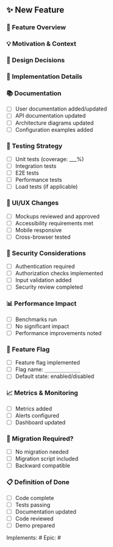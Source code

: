 ## ✨ New Feature

### 🎯 Feature Overview
<!-- Brief description of the new feature -->

### 💡 Motivation & Context
<!-- Why is this feature needed? What problem does it solve? -->

### 📐 Design Decisions
<!-- Key architectural or design decisions made -->

### 🔧 Implementation Details
<!-- Technical details about the implementation -->

### 📚 Documentation
- [ ] User documentation added/updated
- [ ] API documentation updated
- [ ] Architecture diagrams updated
- [ ] Configuration examples added

### 🧪 Testing Strategy
- [ ] Unit tests (coverage: ___%)
- [ ] Integration tests
- [ ] E2E tests
- [ ] Performance tests
- [ ] Load tests (if applicable)

### 🎨 UI/UX Changes
<!-- If applicable, describe UI/UX changes -->
- [ ] Mockups reviewed and approved
- [ ] Accessibility requirements met
- [ ] Mobile responsive
- [ ] Cross-browser tested

### 🔐 Security Considerations
<!-- How does this feature handle security? -->
- [ ] Authentication required
- [ ] Authorization checks implemented
- [ ] Input validation added
- [ ] Security review completed

### 📊 Performance Impact
<!-- Expected performance impact -->
- [ ] Benchmarks run
- [ ] No significant impact
- [ ] Performance improvements noted

### 🚦 Feature Flag
- [ ] Feature flag implemented
- [ ] Flag name: `_____________`
- [ ] Default state: enabled/disabled

### 📈 Metrics & Monitoring
- [ ] Metrics added
- [ ] Alerts configured
- [ ] Dashboard updated

### 🔄 Migration Required?
- [ ] No migration needed
- [ ] Migration script included
- [ ] Backward compatible

### 📋 Definition of Done
- [ ] Code complete
- [ ] Tests passing
- [ ] Documentation updated
- [ ] Code reviewed
- [ ] Demo prepared

Implements: #
Epic: #
